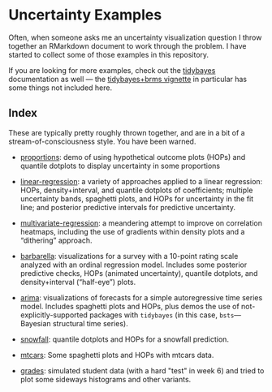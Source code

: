 Uncertainty Examples
================

Often, when someone asks me an uncertainty visualization question I
throw together an RMarkdown document to work through the problem. I have
started to collect some of those examples in this repository.

If you are looking for more examples, check out the
[tidybayes](http://mjskay.github.io/tidybayes/) documentation as well —
the [tidybayes+brms
vignette](http://mjskay.github.io/tidybayes/articles/tidy-brms.html) in
particular has some things not included here.

## Index

These are typically pretty roughly thrown together, and are in a bit of
a stream-of-consciousness style. You have been warned.

  - [proportions](proportions.md): demo of using hypothetical outcome
    plots (HOPs) and quantile dotplots to display uncertainty in some
    proportions

  - [linear-regression](linear-regression.md): a variety of approaches
    applied to a linear regression: HOPs, density+interval, and quantile
    dotplots of coefficients; multiple uncertainty bands, spaghetti
    plots, and HOPs for uncertainty in the fit line; and posterior
    predictive intervals for predictive uncertainty.

  - [multivariate-regression](multivariate-regression.md): a meandering
    attempt to improve on correlation heatmaps, including the use of
    gradients within density plots and a “dithering” approach.

  - [barbarella](barbarella.md): visualizations for a survey with a
    10-point rating scale analyzed with an ordinal regression model.
    Includes some posterior predictive checks, HOPs (animated
    uncertainty), quantile dotplots, and density+interval (“half-eye”)
    plots.

  - [arima](arima.md): visualizations of forecasts for a simple
    autoregressive time series model. Includes spaghetti plots and HOPs,
    plus demos the use of not-explicitly-supported packages with
    `tidybayes` (in this case, `bsts`—Bayesian structural time series).

  - [snowfall](snowfall.md): quantile dotplots and HOPs for a snowfall
    prediction.

  - [mtcars](mtcars.md): Some spaghetti plots and HOPs with mtcars data.
  
  - [grades](
    https://htmlpreview.github.io/?https://github.com/lsloan/uncertainty-examples/blob/grades/grades.html
    ): simulated student data (with a hard "test" in week 6) and tried
    to plot some sideways histograms and other variants.

